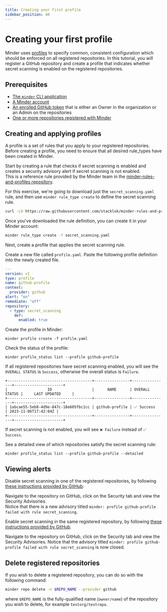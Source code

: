 ```yaml
---
title: Creating your first profile
sidebar_position: 40
---
```


# Creating your first profile

Minder uses [profiles](../how-to/create_profile.md) to specify common,
consistent configuration which should be enforced on all registered
repositories.  In this tutorial, you will register a GitHub repository and
create a profile that indicates whether secret scanning is enabled on the
registered repositories.

## Prerequisites

* [The `minder` CLI application](./install_cli.md)
* [A Minder account](./login.md)
* [An enrolled GitHub token](./login.md#enrolling-the-github-provider) that is either an Owner in the organization or an Admin on the repositories
* [One or more repositories registered with Minder](./register_repos.md)

## Creating and applying profiles

A profile is a set of rules that you apply to your registered repositories.
Before creating a profile, you need to ensure that all desired rule_types have been created in Minder.

Start by creating a rule that checks if secret scanning is enabled and creates
a security advisory alert if secret scanning is not enabled.  
This is a reference rule provided by the Minder team in the [minder-rules-and-profiles repository](https://github.com/stacklok/minder-rules-and-profiles).

For this exercise, we're going to download just the `secret_scanning.yaml`
rule, and then use `minder rule_type create` to define the secret scanning rule.

```bash
curl -LO https://raw.githubusercontent.com/stacklok/minder-rules-and-profiles/main/rule-types/github/secret_scanning.yaml
```

Once you've downloaded the rule definition, you can create it in your Minder account:

```bash
minder rule_type create -f secret_scanning.yaml
```

Next, create a profile that applies the secret scanning rule.

Create a new file called `profile.yaml`.
Paste the following profile definition into the newly created file.

```yaml
---
version: v1
type: profile
name: github-profile
context:
  provider: github
alert: "on"
remediate: "off"
repository:
  - type: secret_scanning
    def:
      enabled: true
```

Create the profile in Minder:
```
minder profile create -f profile.yaml
```

Check the status of the profile:
```
minder profile_status list --profile github-profile
```
If all registered repositories have secret scanning enabled, you will see the `OVERALL STATUS` is `Success`, otherwise the 
overall status is `Failure`.

```
+--------------------------------------+----------------+----------------+----------------------+
|                  ID                  |      NAME      | OVERALL STATUS |     LAST UPDATED     |
+--------------------------------------+----------------+----------------+----------------------+
| 1abcae55-5eb8-4d9e-847c-18e605fbc1cc | github-profile | ✅ Success     | 2023-11-06T17:42:04Z |
+--------------------------------------+----------------+----------------+----------------------+
```

If secret scanning is not enabled, you will see `❌ Failure` instead of `✅ Success`.


See a detailed view of which repositories satisfy the secret scanning rule:
```
minder profile_status list --profile github-profile --detailed
```

## Viewing alerts

Disable secret scanning in one of the registered repositories, by following 
[these instructions provided by GitHub](https://docs.github.com/en/code-security/secret-scanning/configuring-secret-scanning-for-your-repositories):

Navigate to the repository on GitHub, click on the Security tab and view the Security Advisories.  
Notice that there is a new advisory titled `minder: profile github-profile failed with rule secret_scanning`.

Enable secret scanning in the same registered repository, by following
[these instructions provided by GitHub](https://docs.github.com/en/code-security/secret-scanning/configuring-secret-scanning-for-your-repositories).

Navigate to the repository on GitHub, click on the Security tab and view the Security Advisories.
Notice that the advisory titled `minder: profile github-profile failed with rule secret_scanning` is now closed.

## Delete registered repositories
If you wish to delete a registered repository, you can do so with the following command:
```bash
minder repo delete -n $REPO_NAME --provider github
```
where `$REPO_NAME` is the fully-qualified name (`owner/name`) of the repository you wish to delete, for example `testorg/testrepo`.
